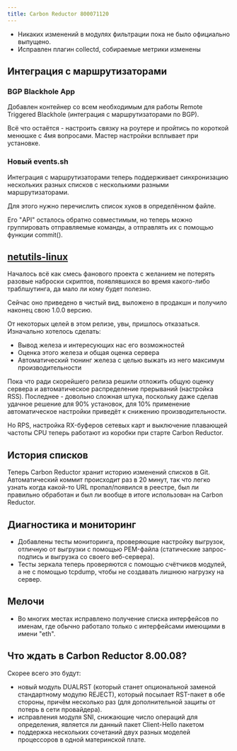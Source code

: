 ```yaml
---
title: Carbon Reductor 800071120
---
```


- Никаких изменений в модулях фильтрации пока не было официально выпущено.
- Исправлен плагин collectd, собираемые метрики изменены

## Интеграция с маршрутизаторами

### BGP Blackhole App

Добавлен контейнер со всем необходимым для работы Remote Triggered Blackhole (интеграция с маршрутизаторами по BGP).

Всё что остаётся - настроить связку на роутере и пройтись по короткой менюшке с 4мя вопросами. Мастер настройки всплывает при установке.

### Новый events.sh

Интеграция с маршрутизаторами теперь поддерживает синхронизацию нескольких разных списков с несколькими разными маршрутизаторами.

Для этого нужно перечислить список хуков в определённом файле.

Его "API" осталось обратно совместимым, но теперь можно группировать отправляемые команды, а отправлять их с помощью функции commit().

## [netutils-linux](https://github.com/strizhechenko/netutils-linux)

Началось всё как смесь фанового проекта с желанием не потерять разовые наброски скриптов, появлявшихся во время какого-либо траблшутинга, да мало ли кому будет полезно.

Сейчас оно приведено в чистый вид, выложено в продакшн и получило наконец свою 1.0.0 версию.

От некоторых целей в этом релизе, увы, пришлось отказаться. Изначально хотелось сделать:

- Вывод железа и интересующих нас его возможностей
- Оценка этого железа и общая оценка сервера
- Автоматический тюнинг железа с целью выжать из него максимум производительности

Пока что ради скорейшего релиза решили отложить общую оценку сервера и автоматическое распределение прерываний (настройка RSS). Последнее - довольно сложная штука, поскольку даже сделав удачное решение для 90% установок, для 10% применение автоматическое настройки приведёт к снижению производительности.

Но RPS, настройка RX-буферов сетевых карт и выключение плавающей частоты CPU теперь работают из коробки при старте Carbon Reductor.

## История списков

Теперь Carbon Reductor хранит историю изменений списков в Git. Автоматический коммит происходит раз в 20 минут, так что легко узнать когда какой-то URL пропал/появился в реестре, был ли правильно обработан и был ли вообще в итоге использован на Carbon Reductor.

## Диагностика и мониторинг

- Добавлены тесты мониторинга, проверяющие настройку выгрузок, отличную от выгрузки с помощью PEM-файла (статические запрос-подпись и выгрузка со своего веб-сервера).
- Тесты зеркала теперь проверяются с помощью счётчиков модулей, а не с помощью tcpdump, чтобы не создавать лишнюю нагрузку на сервер.

## Мелочи

- Во многих местах исправлено получение списка интерфейсов по именам, где обычно работало только с интерфейсами имеющими в имени "eth".

## Что ждать в Carbon Reductor 8.00.08?

Скорее всего это будут:

- новый модуль DUALRST (который станет опциональной заменой стандартному модулю REJECT), который посылает RST-пакет в обе стороны, причём несколько раз (для дополнительной защиты от потерь в сети провайдера).
- исправления модуля SNI, снижающие число операций для определения, является ли данный пакет Client-Hello пакетом
- поддержка нескольких сочетаний двух разных моделей процессоров в одной материнской плате.
